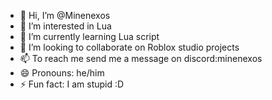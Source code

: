 - 👋 Hi, I’m @Minenexos
- 👀 I’m interested in Lua
- 🌱 I’m currently learning Lua script
- 💞️ I’m looking to collaborate on Roblox studio projects
- 📫 To reach me send me a message on discord:minenexos
- 😄 Pronouns: he/him
- ⚡ Fun fact: I am stupid :D

<!---
Minenexos/Minenexos is a ✨ special ✨ repository because its `README.md` (this file) appears on your GitHub profile.
You can click the Preview link to take a look at your changes.
--->
